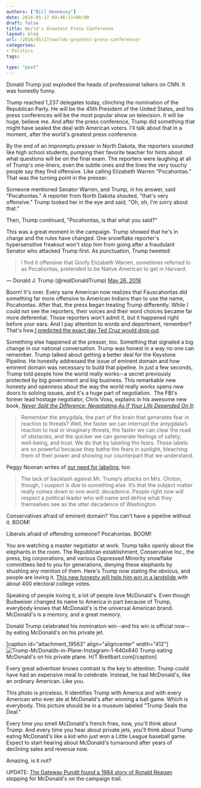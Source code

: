 ```yaml
---
authors: ["Bill Hennessy"]
date: 2016-05-27 09:48:11+00:00
draft: false
title: World's Greatest Press Conference
layout: blog
url: /2016/05/27/worlds-greatest-press-conference/
categories:
- Politics
tags:

type: "post"
---
```


Donald Trump just exploded the heads of professional talkers on CNN. It was honestly funny.

Trump reached 1,237 delegates today, clinching the nomination of the Republican Party. He will be the 45th President of the United States, and his press conferences will be the most popular show on television. It will be huge, believe me. And after the press conference, Trump did something that might have sealed the deal with American voters. I'll talk about that in a moment, after the world's greatest press conference.

By the end of an impromptu presser in North Dakota, the reporters sounded like high school students, pumping their favorite teacher for hints about what questions will be on the final exam. The reporters were laughing at all of Trump's one-liners, even the subtle ones and the lines the very touchy people say they find offensive. Like calling Elizabeth Warren "Pocahontas." That was the turning point in the presser.

Someone mentioned Senator Warren, and Trump, in his answer, said "Pocahontas." A reporter from North Dakota shouted, "that's very offensive." Trump looked her in the eye and said, "Oh, oh, I'm sorry about that."

Then, Trump continued, "Pocahontas, is that what you said?"

This was a great moment in the campaign. Trump showed that he's in charge and the rules have changed. One snowflake reporter's hypersensitive freakout won't stop him from going after a fraudulant Senator who attacked Trump first. As punctuation, Trump tweeted:



> 

> 
> I find it offensive that Goofy Elizabeth Warren, sometimes referred to as Pocahontas, pretended to be Native American to get in Harvard.
> 
> 
— Donald J. Trump (@realDonaldTrump) [May 26, 2016](https://twitter.com/realDonaldTrump/status/735942401165033477)



Boom! It's over. Every sane American now realizes that Fauxcahontas did something far more offensive to American Indians than to use the name, Pocahontas. After that, the press began treating Trump differently. While I could not see the reporters, their voices and their word choices became far more deferential. Those reporters won't admit it, but it happened right before your ears. And I pay attention to words and deportment, remember? That's how[ I predicted the exact day Ted Cruz would drop out](https://hennessysview.com/2016/05/01/the-psychology-of-the-inevitable/).

Something else happened at the presser, too. Something that signaled a big change in our national conversation. Trump was honest in a way no one can remember. Trump talked about getting a better deal for the Keystone Pipeline. He honestly addressed the issue of eminent domain and how eminent domain was necessary to build that pipeline. In just a few seconds, Trump told people how the world really works--a secret previously protected by big government and big business. This remarkable new honesty and openness about the way the world really works opens new doors to solving issues, and it's a huge part of negotiation.  The FBI's former lead hostage negotiator, Chris Voss, explains in his awesome new book, [_Never Split the Difference: Negotiating As If Your Life Depended On It_](https://amzn.to/20JvmIw):



> Remember the amygdala, the part of the brain that generates fear in reaction to threats? Well, the faster we can interrupt the amygdala’s reaction to real or imaginary threats, the faster we can clear the road of obstacles, and the quicker we can generate feelings of safety, well-being, and trust. We do that by labeling the fears. These labels are so powerful because they bathe the fears in sunlight, bleaching them of their power and showing our counterpart that we understand.



Peggy Noonan writes of [our need for labeling](https://www.google.com/search?q=Hillary+Embodies+Washington%E2%80%99s+Decadence&oq=Hillary+Embodies+Washington%E2%80%99s+Decadence&aqs=chrome..69i57j69i60.94j0j7&sourceid=chrome&ie=UTF-8#q=Hillary+Embodies+Washington%E2%80%99s+Decadence&tbm=nws), too:



> The lack of backlash against Mr. Trump’s attacks on Mrs. Clinton, though, I suspect is due to something else. It’s that the subject matter really comes down to one word: decadence. People right now will respect a political leader who will name and define what they themselves see as the utter decadence of Washington.



Conservatives afraid of eminent domain? You can't have a pipeline without it. BOOM!

Liberals afraid of offending someone? Pocahontas. BOOM!

You are watching a master negotiator at work. Trump talks openly about the elephants in the room. The Republican establishment, Conservative Inc., the press, big corporations, and various Oppressed Minority snowflake committees lied to you for generations, denying these elephants by shushing any mention of them. Here's Trump now stating the obvious, and people are loving it. [This new honesty will help him win in a landslide ](https://hennessysview.com/2016/05/13/how-to-predict-trumps-landslide-win/)with about 400 electoral college votes.

Speaking of people loving it, a lot of people love McDonald's. Even though Budweiser changed its name to America in part because of Trump, everybody knows that McDonald's is the universal American brand. McDonald's is a memory, and a great memory.

Donald Trump celebrated his nomination win--and his win is official now--by eating McDonald's on his private jet.

[caption id="attachment_19563" align="aligncenter" width="412"]![Trump-McDonalds-in-Plane-Instagram-1-640x640](https://hennessysview.com/wp-content/uploads/2016/05/Trump-McDonalds-in-Plane-Instagram-1-640x640-300x300.jpg)
Trump eating McDonald's on his private plane. H/T Breitbart.com[/caption]

Every great advertiser knows contrast is the key to attention. Trump could have had an expensive meal to celebrate. Instead, he had McDonald's, like an ordinary American. Like you.

This photo is priceless. It identifies Trump with America and with every American who ever ate at McDonald's after winning a ball game. Which is everybody. This picture should be in a museum labeled "Trump Seals the Deal."

Every time you smell McDonald's french fries, now, you'll think about Trump. And every time you hear about private jets, you'll think about Trump eating McDonald's like a kid who just won a Little League baseball game. Expect to start hearing about McDonald's turnaround after years of declining sales and revenue now.

Amazing, is it not?

UPDATE: [The Gateway Pundit found a 1984 story of Ronald Reagan](https://www.thegatewaypundit.com/2016/05/trump-pulls-reagan-eats-mcdonalds-hamburger-campaign-trail/) stopping for McDonald's on the campaign trail.
